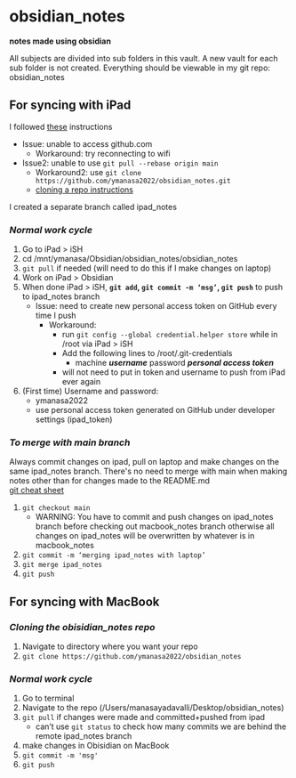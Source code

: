 # obsidian_notes
**notes made using obsidian**

All subjects are divided into sub folders in this vault.
A new vault for each sub folder is not created.
Everything should be viewable in my git repo: obsidian_notes

## **For syncing with iPad**
I followed [these](https://gist.github.com/DannyQuah/f686c0e43b741468e12515cd79017489) instructions 
- Issue: unable to access github.com 
	- Workaround: try reconnecting to wifi
- Issue2: unable to use `git pull --rebase origin main`
	- Workaround2: use `git clone https://github.com/ymanasa2022/obsidian_notes.git` 
	- [cloning a repo instructions](https://docs.github.com/en/repositories/creating-and-managing-repositories/cloning-a-repository)

I created a separate branch called ipad_notes
### *Normal work cycle* 
1. Go to iPad > iSH
2. cd /mnt/ymanasa/Obsidian/obsidian_notes/obsidian_notes
3. `git pull` if needed (will need to do this if I make changes on laptop)
4. Work on iPad > Obsidian 
5. When done iPad > iSH, **`git add`, `git commit -m ‘msg’`, `git push`** to push to ipad_notes branch 
	- Issue: need to create new personal access token on GitHub every time I push
		- Workaround: 
			- run `git config --global credential.helper store` while in /root via iPad > iSH 
			- Add the following lines to /root/.git-credentials 
				- machine ***username*** 
				   password ***personal access token*** 
			- will not need to put in token and username to push from iPad ever again 
1. (First time) Username and password:
	- ymanasa2022
	- use personal access token generated on GitHub under developer settings (ipad_token)
	
### *To merge with main branch*
Always commit changes on ipad, pull on laptop and make changes on the same ipad_notes branch. There's no need to merge with main when making notes other than for changes made to the README.md  
[git cheat sheet](https://education.github.com/git-cheat-sheet-education.pdf)
1.  `git checkout main`
	- WARNING: You have to commit and push changes on ipad_notes branch before checking out macbook_notes branch otherwise all changes on ipad_notes will be overwritten by whatever is in macbook_notes 
2. `git commit -m ‘merging ipad_notes with laptop’ `
3. `git merge ipad_notes`
4. `git push`

## For syncing with MacBook 
### ***Cloning the obisidian_notes repo*** 
1. Navigate to directory where you want your repo 
2. `git clone https://github.com/ymanasa2022/obsidian_notes`

### *Normal work cycle* 
1. Go to terminal
2. Navigate to the repo (/Users/manasayadavalli/Desktop/obsidian_notes)
3. `git pull` if changes were made and committed+pushed from ipad 
	- can’t use `git status` to check how many commits we are behind the remote ipad_notes branch 
4. make changes in Obisidian on MacBook
5. `git commit -m 'msg'`
6. `git push`